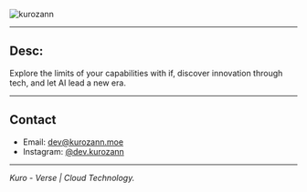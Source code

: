 ![kurozann](https://cdn.jsdelivr.net/gh/kurozann/upload@main/data/1757415826582.jpeg)

---

## Desc:
Explore the limits of your capabilities with if, discover innovation through tech, and let AI lead a new era.

---

## Contact

- Email: [dev@kurozann.moe](mailto:dev@kurozann.moe)  
- Instagram: [@dev.kurozann](https://www.instagram.com/dev.kurozann)

---

*Kuro - Verse | Cloud Technology.*
